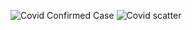 ![Covid Confirmed Case](https://github.com/user-attachments/assets/d3da63e2-ffd5-4bad-a177-52a586c3a74e)
![Covid scatter](https://github.com/user-attachments/assets/97af942a-1b7c-4a9f-a6ae-33d9c2441298)

